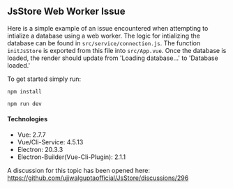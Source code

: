 ## JsStore Web Worker Issue

Here is a simple example of an issue encountered when attempting to intialize a database using a web worker. The logic for intializing the database can be found in `src/service/connection.js`. The function `initJsStore` is exported from this file into `src/App.vue`. Once the database is loaded, the render should update from 'Loading database...' to 'Database loaded.'

To get started simply run:
```
npm install

npm run dev
```

#### Technologies
- Vue: 2.7.7
- Vue/Cli-Service: 4.5.13
- Electron: 20.3.3
- Electron-Builder(Vue-Cli-Plugin): 2.1.1

A discussion for this topic has been opened here:
https://github.com/ujjwalguptaofficial/JsStore/discussions/296
